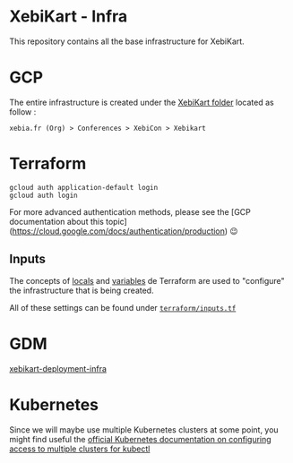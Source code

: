 # XebiKart - Infra

This repository contains all the base infrastructure for XebiKart.

# GCP

The entire infrastructure is created under the [XebiKart
folder](https://console.cloud.google.com/projectselector2/home/dashboard?folder=770972260944&supportedpurview=project&project&organizationId)
located as follow :

`xebia.fr (Org) > Conferences > XebiCon > Xebikart`

# Terraform

```
gcloud auth application-default login
gcloud auth login
```

For more advanced authentication methods, please see the [GCP documentation
about this topic] (https://cloud.google.com/docs/authentication/production)
:wink:

## Inputs

The concepts of
[locals](https://www.terraform.io/docs/configuration/locals.html) and
[variables](https://www.terraform.io/docs/configuration/variables.html) de
Terraform are used to "configure" the infrastructure that is being created.

All of these settings can be found under
[`terraform/inputs.tf`](terraform/inputs.tf)

# GDM

[xebikart-deployment-infra](https://console.cloud.google.com/home/dashboard?project=xebikart-deployment-infra&organizationId=&folder=&supportedpurview=project)

# Kubernetes

Since we will maybe use multiple Kubernetes clusters at some point, you might
find useful the [official Kubernetes documentation on configuring access to
multiple clusters for
kubectl](https://kubernetes.io/docs/tasks/access-application-cluster/configure-access-multiple-clusters/)
